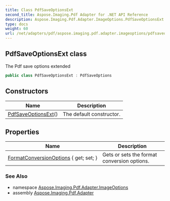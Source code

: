```yaml
---
title: Class PdfSaveOptionsExt
second_title: Aspose.Imaging.Pdf Adapter for .NET API Reference
description: Aspose.Imaging.Pdf.Adapter.ImageOptions.PdfSaveOptionsExt class. The Pdf save options extended
type: docs
weight: 60
url: /net/adapters/pdf/aspose.imaging.pdf.adapter.imageoptions/pdfsaveoptionsext/
---
```

## PdfSaveOptionsExt class

The Pdf save options extended

```csharp
public class PdfSaveOptionsExt : PdfSaveOptions
```

## Constructors

| Name | Description |
| --- | --- |
| [PdfSaveOptionsExt](pdfsaveoptionsext/)() | The default constructor. |

## Properties

| Name | Description |
| --- | --- |
| [FormatConversionOptions](../../aspose.imaging.pdf.adapter.imageoptions/pdfsaveoptionsext/formatconversionoptions/) { get; set; } | Gets or sets the format conversion options. |

### See Also

* namespace [Aspose.Imaging.Pdf.Adapter.ImageOptions](../../aspose.imaging.pdf.adapter.imageoptions/)
* assembly [Aspose.Imaging.Pdf.Adapter](../../)


